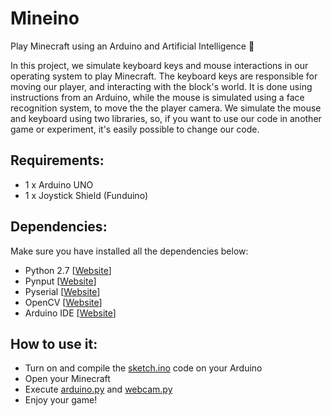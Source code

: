 # Mineino
Play Minecraft using an Arduino and Artificial Intelligence :roller_coaster:

In this project, we simulate keyboard keys and mouse interactions in our operating system to play Minecraft. The keyboard keys are responsible for moving our player, and interacting with the block's world. It is done using instructions from an Arduino, while the mouse is simulated using a face recognition system, to move the the player camera. We simulate the mouse and keyboard using two libraries, so, if you want to use our code in another game or experiment, it's easily possible to change our code.

## Requirements:
+ 1 x Arduino UNO
+ 1 x Joystick Shield (Funduino)

## Dependencies:
Make sure you have installed all the dependencies below:
+ Python 2.7 [[Website](https://www.python.org/)]
+ Pynput [[Website](https://pypi.python.org/pypi/pynput)]
+ Pyserial [[Website](https://pypi.python.org/pypi/pyserial)]
+ OpenCV [[Website](https://opencv.org/)]
+ Arduino IDE [[Website](https://www.arduino.cc/en/main/software)]

## How to use it:
+ Turn on and compile the [sketch.ino](https://github.com/fronchetti/Mineino/blob/master/sketch/sketch.ino) code on your Arduino
+ Open your Minecraft
+ Execute [arduino.py](https://github.com/fronchetti/Mineino/blob/master/arduino.py) and [webcam.py](https://github.com/fronchetti/Mineino/blob/master/webcam.py)
+ Enjoy your game!
